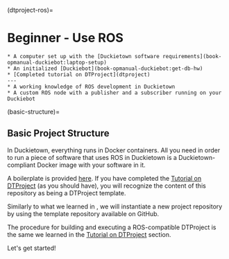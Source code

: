 (dtproject-ros)=
# Beginner - Use ROS

```{needget}
* A computer set up with the [Duckietown software requirements](book-opmanual-duckiebot:laptop-setup)
* An initialized [Duckiebot](book-opmanual-duckiebot:get-db-hw)
* [Completed tutorial on DTProject](dtproject)
---
* A working knowledge of ROS development in Duckietown
* A custom ROS node with a publisher and a subscriber running on your Duckiebot
```

(basic-structure)=
## Basic Project Structure
In Duckietown, everything runs in Docker containers. All you need in order to run a piece of 
software that uses ROS in Duckietown is a Duckietown-compliant Docker image with your software in it.

A boilerplate is provided [here](https://github.com/duckietown/template-ros). 
If you have completed the [Tutorial on DTProject](dtproject) (as you should have), you will recognize
the content of this repository as being a DTProject template.

Similarly to what we learned in [](dtproject-create-new), we will instantiate a new project repository by 
using the template repository available on GitHub.

The procedure for building and executing a ROS-compatible DTProject is the same we learned in the
[Tutorial on DTProject](dtproject) section.

Let's get started!

